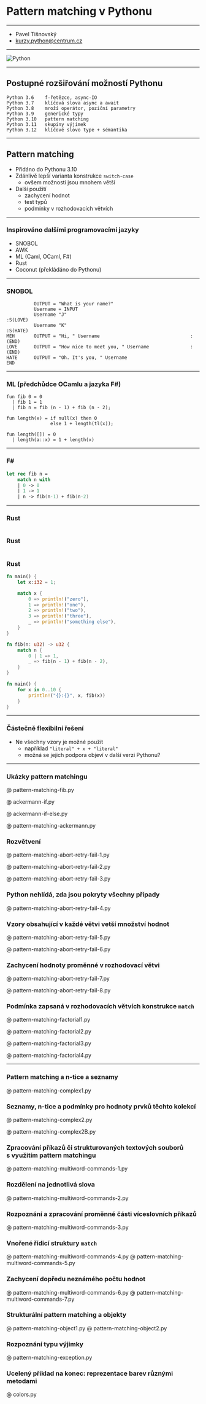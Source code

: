 # Pattern matching v Pythonu

---

* Pavel Tišnovský
* kurzy.python@centrum.cz

---

![Python](images/python.png)

---

## Postupné rozšiřování možností Pythonu

```
Python 3.6    f-řetězce, async-IO
Python 3.7    klíčová slova async a await
Python 3.8    mroží operátor, poziční parametry
Python 3.9    generické typy
Python 3.10   pattern matching
Python 3.11   skupiny výjimek
Python 3.12   klíčové slovo type + sémantika
```

---

## Pattern matching

* Přidáno do Pythonu 3.10
* Zdánlivě lepší varianta konstrukce `switch-case`
    - ovšem možnosti jsou mnohem větší
* Další použití
    - zachycení hodnot
    - test typů
    - podmínky v rozhodovacích větvích

---

### Inspirováno dalšími programovacími jazyky

* SNOBOL
* AWK
* ML (Caml, OCaml, F#)
* Rust
* Coconut (překládáno do Pythonu)

---

### SNOBOL

```
          OUTPUT = "What is your name?"
          Username = INPUT
          Username "J"                                             :S(LOVE)
          Username "K"                                             :S(HATE)
MEH       OUTPUT = "Hi, " Username                                 :(END)
LOVE      OUTPUT = "How nice to meet you, " Username               :(END)
HATE      OUTPUT = "Oh. It's you, " Username
END
```

---

### ML (předchůdce OCamlu a jazyka F#)

```
fun fib 0 = 0
  | fib 1 = 1
  | fib n = fib (n - 1) + fib (n - 2);
```

```
fun length(x) = if null(x) then 0
                else 1 + length(tl(x));
```

```
fun length([]) = 0
  | length(a::x) = 1 + length(x)
```

---

### F#

```fsharp
let rec fib n =
    match n with
    | 0 -> 0
    | 1 -> 1
    | n -> fib(n-1) + fib(n-2)
```

---

### Rust

```rust
```
### Rust

```rust
```
### Rust

```rust
fn main() {
    let x:i32 = 1;

    match x {
        0 => println!("zero"),
        1 => println!("one"),
        2 => println!("two"),
        3 => println!("three"),
        _ => println!("something else"),
    }
}
```

```rust
fn fib(n: u32) -> u32 {
    match n {
        0 | 1 => 1,
        _ => fib(n - 1) + fib(n - 2),
    }
}

fn main() {
    for x in 0..10 {
        println!("{}:{}", x, fib(x))
    }
}
```

---

### Částečně flexibilní řešení

* Ne všechny vzory je možné použít
    - například `"literal" + x + "literal"`
    - možná se jejich podpora objeví v další verzi Pythonu?

---

### Ukázky pattern matchingu

@ pattern-matching-fib.py

@ ackermann-if.py

@ ackermann-if-else.py

@ pattern-matching-ackermann.py

### Rozvětvení

@ pattern-matching-abort-retry-fail-1.py

@ pattern-matching-abort-retry-fail-2.py

@ pattern-matching-abort-retry-fail-3.py

### Python nehlídá, zda jsou pokryty všechny případy

@ pattern-matching-abort-retry-fail-4.py

### Vzory obsahující v&nbsp;každé větvi vetší množství hodnot

@ pattern-matching-abort-retry-fail-5.py

@ pattern-matching-abort-retry-fail-6.py

### Zachycení hodnoty proměnné v&nbsp;rozhodovací větvi

@ pattern-matching-abort-retry-fail-7.py

@ pattern-matching-abort-retry-fail-8.py

### Podmínka zapsaná v&nbsp;rozhodovacích větvích konstrukce `match`

@ pattern-matching-factorial1.py

@ pattern-matching-factorial2.py

@ pattern-matching-factorial3.py

@ pattern-matching-factorial4.py

---

### Pattern matching a n-tice a seznamy

@ pattern-matching-complex1.py

### Seznamy, n-tice a podmínky pro hodnoty prvků těchto kolekcí

@ pattern-matching-complex2.py

@ pattern-matching-complex2B.py

### Zpracování příkazů či strukturovaných textových souborů s&nbsp;využitím pattern matchingu

@ pattern-matching-multiword-commands-1.py

### Rozdělení na jednotlivá slova

@ pattern-matching-multiword-commands-2.py

### Rozpoznání a zpracování proměnné části víceslovních příkazů

@ pattern-matching-multiword-commands-3.py

### Vnořené řídicí struktury `match`

@ pattern-matching-multiword-commands-4.py
@ pattern-matching-multiword-commands-5.py

### Zachycení dopředu neznámého počtu hodnot

@ pattern-matching-multiword-commands-6.py
@ pattern-matching-multiword-commands-7.py

### Strukturální pattern matching a objekty

@ pattern-matching-object1.py
@ pattern-matching-object2.py

### Rozpoznání typu výjimky

@ pattern-matching-exception.py

### Ucelený příklad na konec: reprezentace barev různými metodami

@ colors.py
